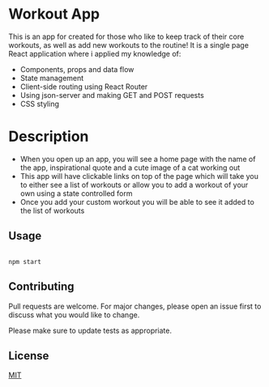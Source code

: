 # Workout App

This is an app for created for those who like to keep track of their core workouts, as well as add new workouts to the routine! It is a single page React application where i applied my knowledge of:
* Components, props and data flow
* State management
* Client-side routing using React Router
* Using json-server and making GET and POST requests
* CSS styling

# Description

* When you open up an app, you will see a home page with the name of the app, inspirational quote and a cute image of a cat working out
* This app will have clickable links on top of the page which will take you to either see a list of workouts or allow you to add a workout of your own using a state controlled form
* Once you add your custom workout you will be able to see it added to the list of workouts


## Usage

```react

npm start

```

## Contributing
Pull requests are welcome. For major changes, please open an issue first to discuss what you would like to change.

Please make sure to update tests as appropriate.

## License
[MIT](https://choosealicense.com/licenses/mit/)